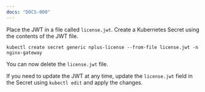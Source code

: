 ```yaml
---
docs: "DOCS-000"
---
```


Place the JWT in a file called `license.jwt`. Create a Kubernetes Secret using the contents of the JWT file.

```shell
kubectl create secret generic nplus-license --from-file license.jwt -n nginx-gateway
```

You can now delete the `license.jwt` file.

If you need to update the JWT at any time, update the `license.jwt` field in the Secret using `kubectl edit` and apply the changes.
